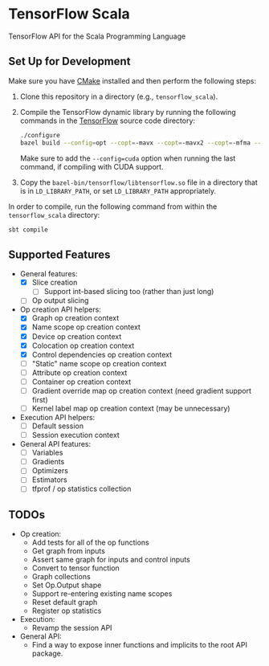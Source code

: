 # TensorFlow Scala

TensorFlow API for the Scala Programming Language

## Set Up for Development

Make sure you have [CMake](https://cmake.org/install/) installed and
then perform the following steps:
  1. Clone this repository in a directory (e.g., `tensorflow_scala`).
  2. Compile the TensorFlow dynamic library by running the following
     commands in the
     [TensorFlow](https://github.com/tensorflow/tensorflow) source code
     directory:

     ```bash
     ./configure
     bazel build --config=opt --copt=-mavx --copt=-mavx2 --copt=-mfma --copt=-msse3 --copt=-msse4.1 --copt=-msse4.2 //tensorflow:libtensorflow.so
     ```

     Make sure to add the `--config=cuda` option when running the last
     command, if compiling with CUDA support.
  3. Copy the `bazel-bin/tensorflow/libtensorflow.so` file in a
     directory that is in `LD_LIBRARY_PATH`, or set `LD_LIBRARY_PATH`
     appropriately.

In order to compile, run the following command from within the
`tensorflow_scala` directory:

```bash
sbt compile
```

## Supported Features

- General features:
  - [x] Slice creation
    - [ ] Support int-based slicing too (rather than just long)
  - [ ] Op output slicing
- Op creation API helpers:
  - [x] Graph op creation context
  - [x] Name scope op creation context
  - [x] Device op creation context
  - [x] Colocation op creation context
  - [x] Control dependencies op creation context
  - [ ] "Static" name scope op creation context
  - [ ] Attribute op creation context
  - [ ] Container op creation context
  - [ ] Gradient override map op creation context (need gradient support first)
  - [ ] Kernel label map op creation context (may be unnecessary)
- Execution API helpers:
  - [ ] Default session
  - [ ] Session execution context
- General API features:
  - [ ] Variables
  - [ ] Gradients
  - [ ] Optimizers
  - [ ] Estimators
  - [ ] tfprof / op statistics collection

## TODOs

- Op creation:
  - Add tests for all of the op functions
  - Get graph from inputs
  - Assert same graph for inputs and control inputs
  - Convert to tensor function
  - Graph collections
  - Set Op.Output shape
  - Support re-entering existing name scopes
  - Reset default graph
  - Register op statistics
- Execution:
  - Revamp the session API
- General API:
  - Find a way to expose inner functions and implicits to the root API package.
